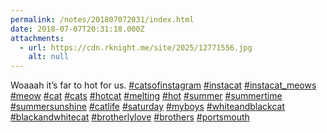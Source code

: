```yaml
---
permalink: /notes/201807072031/index.html
date: 2018-07-07T20:31:18.000Z
attachments:
  - url: https://cdn.rknight.me/site/2025/12771556.jpg
    alt: null
---
```


Woaaah it’s far to hot for us. <a href="https://pixelfed.social/discover/tags/catsofinstagram?src=hash" title="#catsofinstagram" class="u-url hashtag" rel="external nofollow noopener">#catsofinstagram</a> <a href="https://pixelfed.social/discover/tags/instacat?src=hash" title="#instacat" class="u-url hashtag" rel="external nofollow noopener">#instacat</a> <a href="https://pixelfed.social/discover/tags/instacat_meows?src=hash" title="#instacat_meows" class="u-url hashtag" rel="external nofollow noopener">#instacat_meows</a> <a href="https://pixelfed.social/discover/tags/meow?src=hash" title="#meow" class="u-url hashtag" rel="external nofollow noopener">#meow</a> <a href="https://pixelfed.social/discover/tags/cat?src=hash" title="#cat" class="u-url hashtag" rel="external nofollow noopener">#cat</a> <a href="https://pixelfed.social/discover/tags/cats?src=hash" title="#cats" class="u-url hashtag" rel="external nofollow noopener">#cats</a> <a href="https://pixelfed.social/discover/tags/hotcat?src=hash" title="#hotcat" class="u-url hashtag" rel="external nofollow noopener">#hotcat</a> <a href="https://pixelfed.social/discover/tags/melting?src=hash" title="#melting" class="u-url hashtag" rel="external nofollow noopener">#melting</a> <a href="https://pixelfed.social/discover/tags/hot?src=hash" title="#hot" class="u-url hashtag" rel="external nofollow noopener">#hot</a> <a href="https://pixelfed.social/discover/tags/summer?src=hash" title="#summer" class="u-url hashtag" rel="external nofollow noopener">#summer</a> <a href="https://pixelfed.social/discover/tags/summertime?src=hash" title="#summertime" class="u-url hashtag" rel="external nofollow noopener">#summertime</a> <a href="https://pixelfed.social/discover/tags/summersunshine?src=hash" title="#summersunshine" class="u-url hashtag" rel="external nofollow noopener">#summersunshine</a> <a href="https://pixelfed.social/discover/tags/catlife?src=hash" title="#catlife" class="u-url hashtag" rel="external nofollow noopener">#catlife</a> <a href="https://pixelfed.social/discover/tags/saturday?src=hash" title="#saturday" class="u-url hashtag" rel="external nofollow noopener">#saturday</a> <a href="https://pixelfed.social/discover/tags/myboys?src=hash" title="#myboys" class="u-url hashtag" rel="external nofollow noopener">#myboys</a> <a href="https://pixelfed.social/discover/tags/whiteandblackcat?src=hash" title="#whiteandblackcat" class="u-url hashtag" rel="external nofollow noopener">#whiteandblackcat</a> <a href="https://pixelfed.social/discover/tags/blackandwhitecat?src=hash" title="#blackandwhitecat" class="u-url hashtag" rel="external nofollow noopener">#blackandwhitecat</a> <a href="https://pixelfed.social/discover/tags/brotherlylove?src=hash" title="#brotherlylove" class="u-url hashtag" rel="external nofollow noopener">#brotherlylove</a> <a href="https://pixelfed.social/discover/tags/brothers?src=hash" title="#brothers" class="u-url hashtag" rel="external nofollow noopener">#brothers</a> <a href="https://pixelfed.social/discover/tags/portsmouth?src=hash" title="#portsmouth" class="u-url hashtag" rel="external nofollow noopener">#portsmouth</a>
